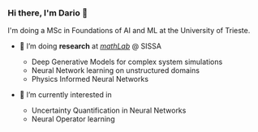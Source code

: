 ### Hi there, I'm Dario 👋

I'm doing a MSc in Foundations of AI and ML at the University of Trieste.  

- 🔭 I’m doing **research** at [*mathLab*](https://mathlab.sissa.it/) @ SISSA
  - Deep Generative Models for complex system simulations 
  - Neural Network learning on unstructured domains
  - Physics Informed Neural Networks

- 🌱 I’m currently interested in 
  - Uncertainty Quantification in Neural Networks
  - Neural Operator learning
<!--  
- 📚 Have a look at my [**research**](https://scholar.google.com/citations?user=X6wlDE8AAAAJ&hl=en&oi=sra) 

<!--
**dario-coscia/dario-coscia** is a ✨ _special_ ✨ repository because its `README.md` (this file) appears on your GitHub profile.

Here are some ideas to get you started:

- 🔭 I’m currently working on ...
- 🌱 I’m currently learning ...
- 👯 I’m looking to collaborate on ...
- 🤔 I’m looking for help with ...
- 💬 Ask me about ...
- 📫 How to reach me: ...
- 😄 Pronouns: ...
- ⚡ Fun fact: ...
-->
